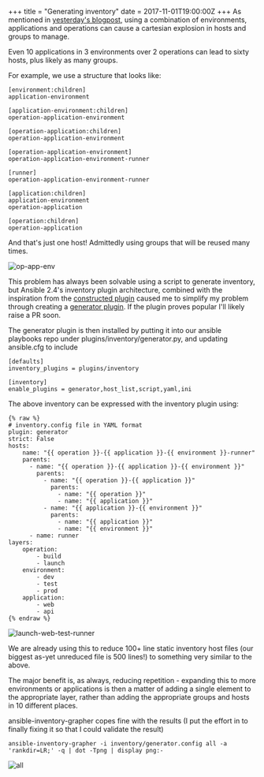 +++
title = "Generating inventory"
date = 2017-11-01T19:00:00Z
+++
As mentioned in [yesterday's blogpost](/2017/10/31/making-the-most-of-inventory.html),
using a combination of environments, applications and operations can cause a cartesian
explosion in hosts and groups to manage.

Even 10 applications in 3 environments over 2 operations can lead to sixty hosts, plus
likely as many groups.

For example, we use a structure that looks like:

```
[environment:children]
application-environment

[application-environment:children]
operation-application-environment

[operation-application:children]
operation-application-environment

[operation-application-environment]
operation-application-environment-runner

[runner]
operation-application-environment-runner

[application:children]
application-environment
operation-application

[operation:children]
operation-application
```


And that's just one host! Admittedly using groups that will be reused many times.

![op-app-env](/images/op-app-env.png)

This problem has always been solvable using a script to generate inventory, but Ansible
2.4's inventory plugin architecture, combined with the inspiration from the
[constructed plugin](https://docs.ansible.com/ansible/devel/plugins/inventory/constructed.html)
caused me to simplify my problem through creating a
[generator plugin](https://github.com/willthames/ansible/blob/generator_inventory_plugin/lib/ansible/plugins/inventory/generator.py).
If the plugin proves popular I'll likely raise a PR soon.

The generator plugin is then installed by putting it into our ansible
playbooks repo under plugins/inventory/generator.py, and updating ansible.cfg to
include

```
[defaults]
inventory_plugins = plugins/inventory

[inventory]
enable_plugins = generator,host_list,script,yaml,ini
```

The above inventory can be expressed with the inventory plugin using:

```
{% raw %}
# inventory.config file in YAML format
plugin: generator
strict: False
hosts:
    name: "{{ operation }}-{{ application }}-{{ environment }}-runner"
    parents:
      - name: "{{ operation }}-{{ application }}-{{ environment }}"
        parents:
          - name: "{{ operation }}-{{ application }}"
            parents:
              - name: "{{ operation }}"
              - name: "{{ application }}"
          - name: "{{ application }}-{{ environment }}"
            parents:
              - name: "{{ application }}"
              - name: "{{ environment }}"
      - name: runner
layers:
    operation:
        - build
        - launch
    environment:
        - dev
        - test
        - prod
    application:
        - web
        - api
{% endraw %}
```

![launch-web-test-runner](/images/launch-web-test-runner.png)

We are already using this to reduce 100+ line static inventory host files (our
biggest as-yet unreduced file is 500 lines!) to something very similar to the above.

The major benefit is, as always, reducing repetition - expanding this to more environments
or applications is then a matter of adding a single element to the appropriate layer,
rather than adding the appropriate groups and hosts in 10 different places.

ansible-inventory-grapher copes fine with the results (I put the effort in to
finally fixing it so that I could validate the result)

```
ansible-inventory-grapher -i inventory/generator.config all -a 'rankdir=LR;' -q | dot -Tpng | display png:-
```

![all](/images/all.png)
